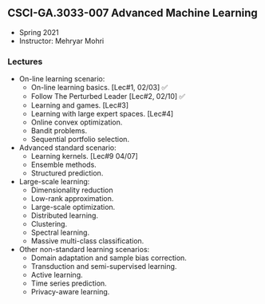 ## CSCI-GA.3033-007 Advanced Machine Learning
- Spring 2021
- Instructor: Mehryar Mohri

### Lectures
- On-line learning scenario:
  - On-line learning basics. [Lec#1, 02/03] ✅
  - Follow The Perturbed Leader [Lec#2, 02/10] ✅
  - Learning and games. [Lec#3]
  - Learning with large expert spaces. [Lec#4]
  - Online convex optimization.
  - Bandit problems.
  - Sequential portfolio selection.
- Advanced standard scenario:
  - Learning kernels. [Lec#9 04/07]
  - Ensemble methods.
  - Structured prediction.
- Large-scale learning:
  - Dimensionality reduction
  - Low-rank approximation.
  - Large-scale optimization.
  - Distributed learning.
  - Clustering.
  - Spectral learning.
  - Massive multi-class classification.
- Other non-standard learning scenarios:
  - Domain adaptation and sample bias correction.
  - Transduction and semi-supervised learning.
  - Active learning.
  - Time series prediction.
  - Privacy-aware learning.